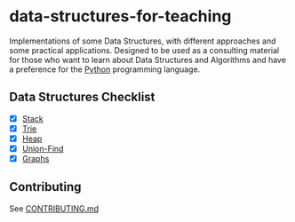 # data-structures-for-teaching

Implementations of some Data Structures, with different approaches and some
practical applications. Designed to be used as a consulting material for those who want to learn about Data Structures and Algorithms and have a preference for the [Python](https://www.python.org/) programming language.

## Data Structures Checklist

- [x] [Stack](./data_structures/stack/implementation.py)
- [x] [Trie](./data_structures/trie/implementation.py)
- [x] [Heap](./data_structures/heap/implementation.py)
- [x] [Union-Find](./data_structures/union_find/implementation.py)
- [x] [Graphs](./data_structures/graphs/implementation.py)

## Contributing

See [CONTRIBUTING.md](./CONTRIBUTING.md)
